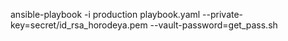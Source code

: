 ansible-playbook -i production playbook.yaml --private-key=secret/id_rsa_horodeya.pem --vault-password=get_pass.sh
